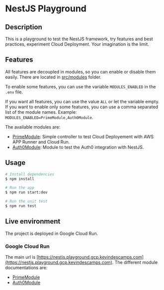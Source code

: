 # NestJS Playground

## Description

This is a playground to test the NestJS framework, try features and best practices, experiment Cloud Deployment. Your imagination is the limit.

## Features

All features are decoupled in modules, so you can enable or disable them easily.
There are located in [src/modules](./src/modules) folder.

To enable some features, you can use the variable `MODULES_ENABLED` in the `.env` file.

If you want all features, you can use the value `ALL` or let the variable empty.
If you want to enable only some features, you can use a comma separated list of the module names. Example: `MODULES_ENABLED=PrimeModule,Auth0Module`.

The available modules are:
- [PrimeModule](./src/modules/prime/): Simple controller to test Cloud Deployement with AWS APP Runner and Cloud Run.
- [Auth0Module](./src/modules/auth0/): Module to test the Auth0 integration with NestJS.

## Usage

```bash
# Install dependencies
$ npm install

# Run the app
$ npm run start:dev

# Run the unit test
$ npm run test
```

## Live environment

The project is deployed in Google Cloud Run.

### Google Cloud Run

The main url is [https://nestjs.playground.gcp.kevindescamps.com](https://nestjs.playground.gcp.kevindescamps.com).
The different module documentations are:
- [PrimeModule](https://nestjs.playground.gcp.kevindescamps.com/prime/docs/)
- [Auth0Module](https://nestjs.playground.gcp.kevindescamps.com/auth0/docs/)
